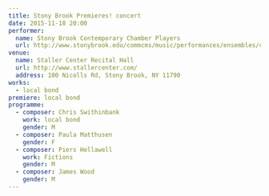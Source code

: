 ```yaml
---
title: Stony Brook Premieres! concert
date: 2015-11-18 20:00
performer:
  name: Stony Brook Contemporary Chamber Players
  url: http://www.stonybrook.edu/commcms/music/performances/ensembles/ccp.shtml
venue:
  name: Staller Center Recital Hall
  url: http://www.stallercenter.com/
  address: 100 Nicolls Rd, Stony Brook, NY 11790
works:
  - local bond
premiere: local bond
programme:
  - composer: Chris Swithinbank
    work: local bond
    gender: M
  - composer: Paula Matthusen
    gender: F
  - composer: Piers Hellawell
    work: Fictions
    gender: M
  - composer: James Wood
    gender: M
---
```

